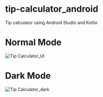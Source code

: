 # tip-calculator_android
Tip calculator using Android Studio and Kotlin<br/>
<h1>Normal Mode</h1>

![Tip Calculator_UI](https://user-images.githubusercontent.com/85802553/169652671-e6b6f67f-267f-41ec-b33f-9ef8a098ed3d.jpg)

<h1>Dark Mode</h1>

![Tip Calculator_dark](https://user-images.githubusercontent.com/85802553/169657993-0d9eef44-e15e-4a88-8db5-0ecc8c8a8736.jpg)

